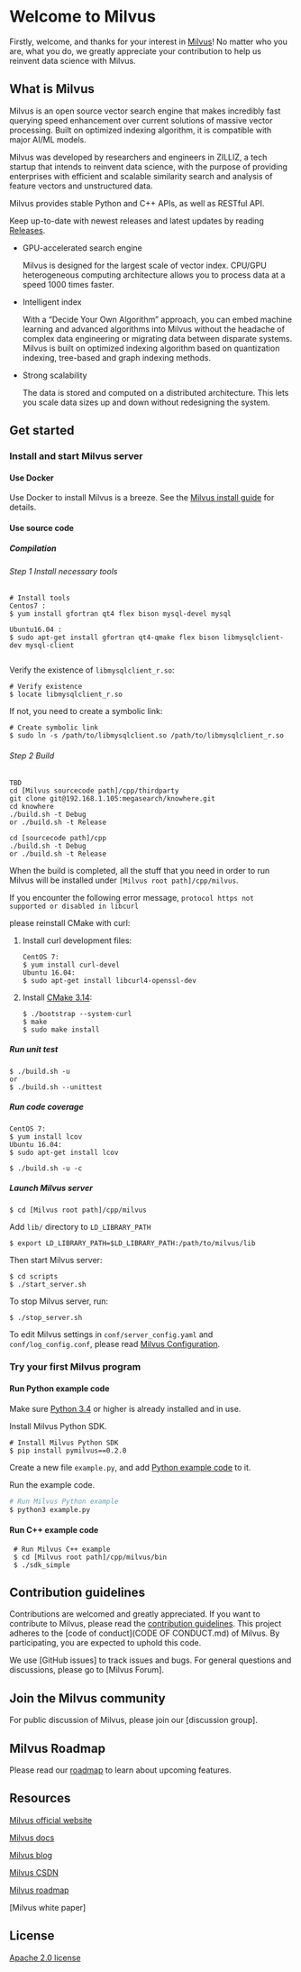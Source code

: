 # Welcome to Milvus

Firstly, welcome, and thanks for your interest in [Milvus](https://milvus.io)! No matter who you are, what you do, we greatly appreciate your contribution to help us reinvent data science with Milvus.

## What is Milvus

Milvus is an open source vector search engine that makes incredibly fast querying speed enhancement over current solutions of massive vector processing. Built on optimized indexing algorithm, it is compatible with major AI/ML models.

Milvus was developed by researchers and engineers in ZILLIZ, a tech startup that intends to reinvent data science, with the purpose of providing enterprises with efficient and scalable similarity search and analysis of feature vectors and unstructured data. 

Milvus provides stable Python and C++ APIs, as well as RESTful API.

Keep up-to-date with newest releases and latest updates by reading [Releases](milvus-io/doc/master/releases).

- GPU-accelerated search engine

  Milvus is designed for the largest scale of vector index. CPU/GPU heterogeneous computing architecture allows you to process data at a speed 1000 times faster.

- Intelligent index

  With a “Decide Your Own Algorithm” approach, you can embed machine learning and advanced algorithms into Milvus without the headache of complex data engineering or migrating data between disparate systems. Milvus is built on optimized indexing algorithm based on quantization indexing, tree-based and graph indexing methods.

- Strong scalability

  The data is stored and computed on a distributed architecture. This lets you scale data sizes up and down without redesigning the system.

## Get started

### Install and start Milvus server

#### Use Docker

Use Docker to install Milvus is a breeze. See the [Milvus install guide](doc/master/userguide/install_milvus.md) for details.

#### Use source code

##### Compilation

###### Step 1 Install necessary tools

```shell
# Install tools
Centos7 : 
$ yum install gfortran qt4 flex bison mysql-devel mysql
    
Ubuntu16.04 : 
$ sudo apt-get install gfortran qt4-qmake flex bison libmysqlclient-dev mysql-client
       
```

Verify the existence of `libmysqlclient_r.so`:

```shell
# Verify existence
$ locate libmysqlclient_r.so
```

If not, you need to create a symbolic link:

```shell
# Create symbolic link
$ sudo ln -s /path/to/libmysqlclient.so /path/to/libmysqlclient_r.so
```

###### Step 2 Build

```shell
TBD
cd [Milvus sourcecode path]/cpp/thirdparty
git clone git@192.168.1.105:megasearch/knowhere.git
cd knowhere
./build.sh -t Debug
or ./build.sh -t Release

cd [sourcecode path]/cpp
./build.sh -t Debug
or ./build.sh -t Release
```

When the build is completed, all the stuff that you need in order to run Milvus will be installed under `[Milvus root path]/cpp/milvus`.

If you encounter the following error message,
`protocol https not supported or disabled in libcurl`

please reinstall CMake with curl:

1. Install curl development files:
   ```shell
   CentOS 7:   
   $ yum install curl-devel
   Ubuntu 16.04: 
   $ sudo apt-get install libcurl4-openssl-dev
   ```

2. Install [CMake 3.14](https://github.com/Kitware/CMake/releases/download/v3.14.6/cmake-3.14.6.tar.gz): 

   ```shell
   $ ./bootstrap --system-curl 
   $ make 
   $ sudo make install
   ```

##### Run unit test

```shell
$ ./build.sh -u
or
$ ./build.sh --unittest
```

##### Run code coverage

```shell
CentOS 7:   
$ yum install lcov
Ubuntu 16.04: 
$ sudo apt-get install lcov
    
$ ./build.sh -u -c
```

##### Launch Milvus server

```shell
$ cd [Milvus root path]/cpp/milvus
```

Add `lib/` directory to `LD_LIBRARY_PATH`

```
$ export LD_LIBRARY_PATH=$LD_LIBRARY_PATH:/path/to/milvus/lib
```

Then start Milvus server:

```
$ cd scripts
$ ./start_server.sh
```

To stop Milvus server, run:

```shell
$ ./stop_server.sh
```

To edit Milvus settings in `conf/server_config.yaml` and `conf/log_config.conf`, please read [Milvus Configuration](milvus-io/milvus/doc/master/reference/milvus_config.md).

### Try your first Milvus program

#### Run Python example code

Make sure [Python 3.4](https://www.python.org/downloads/) or higher is already installed and in use.

Install Milvus Python SDK.

```shell
# Install Milvus Python SDK
$ pip install pymilvus==0.2.0
```

Create a new file `example.py`, and add [Python example code](https://github.com/milvus-io/pymilvus/blob/branch-0.3.1/examples/AdvancedExample.py) to it.

Run the example code.

```python
# Run Milvus Python example
$ python3 example.py
```

#### Run C++ example code

```shell
 # Run Milvus C++ example
 $ cd [Milvus root path]/cpp/milvus/bin
 $ ./sdk_simple
```

## Contribution guidelines

Contributions are welcomed and greatly appreciated. If you want to contribute to Milvus, please read the [contribution guidelines](CONTRIBUTING.md). This project adheres to the [code of conduct](CODE OF CONDUCT.md) of Milvus. By participating, you are expected to uphold this code.

We use [GitHub issues] to track issues and bugs. For general questions and discussions, please go to [Milvus Forum]. 

## Join the Milvus community

For public discussion of Milvus, please join our [discussion group]. 

## Milvus Roadmap

Please read our [roadmap](milvus-io/milvus/doc/master/roadmap.md) to learn about upcoming features.

## Resources

[Milvus official website](https://milvus.io)

[Milvus docs](https://www.milvus.io/docs/en/QuickStart/)

[Milvus blog](https://www.milvus.io/blog/)

[Milvus CSDN](https://mp.csdn.net/mdeditor/100041006#)

[Milvus roadmap](milvus-io/milvus/doc/master/roadmap.md)

[Milvus white paper]

## License

[Apache 2.0 license](milvus-io/milvus/LICENSE.md)